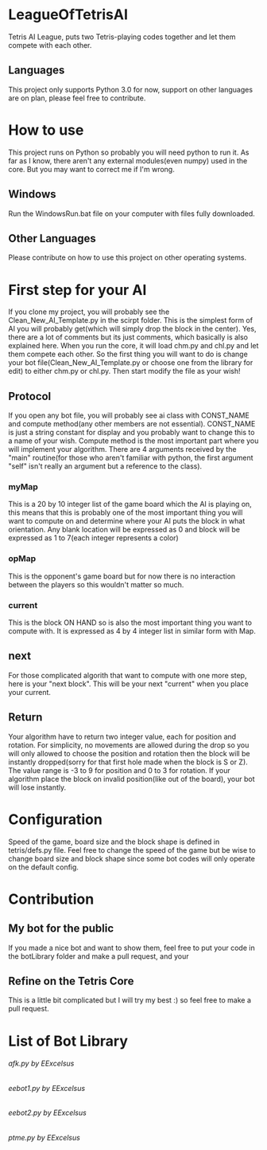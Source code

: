 # LeagueOfTetrisAI
Tetris AI League, puts two Tetris-playing codes together and let them compete with each other.
## Languages
This project only supports Python 3.0 for now, support on other languages are on plan, please feel free to contribute.
# How to use
This project runs on Python so probably you will need python to run it. As far as I know, there aren't any external modules(even numpy) used in the core. But you may want to correct me if I'm wrong.
## Windows
Run the WindowsRun.bat file on your computer with files fully downloaded.
## Other Languages
Please contribute on how to use this project on other operating systems.
# First step for your AI
If you clone my project, you will probably see the Clean_New_AI_Template.py in the scirpt folder. This is the simplest form of AI you will probably get(which will simply drop the block in the center). Yes, there are a lot of comments but its just comments, which basically is also explained here. When you run the core, it will load chm.py and chl.py and let them compete each other. So the first thing you will want to do is change your bot file(Clean_New_AI_Template.py or choose one from the library for edit) to either chm.py or chl.py. Then start modify the file as your wish!
## Protocol
If you open any bot file, you will probably see ai class with CONST_NAME and compute method(any other members are not essential). CONST_NAME is just a string constant for display and you probably want to change this to a name of your wish. Compute method is the most important part where you will implement your algorithm. There are 4 arguments received by the "main" routine(for those who aren't familiar with python, the first argument "self" isn't really an argument but a reference to the class).
### myMap
This is a 20 by 10 integer list of the game board which the AI is playing on, this means that this is probably one of the most important thing you will want to compute on and determine where your AI puts the block in what orientation. Any blank location will be expressed as 0 and block will be expressed as 1 to 7(each integer represents a color)
### opMap
This is the opponent's game board but for now there is no interaction between the players so this wouldn't matter so much.
### current
This is the block ON HAND so is also the most important thing you want to compute with. It is expressed as 4 by 4 integer list in similar form with Map.
## next
For those complicated algorith that want to compute with one more step, here is your "next block". This will be your next "current" when you place your current.
## Return
Your algorithm have to return two integer value, each for position and rotation. For simplicity, no movements are allowed during the drop so you will only allowed to choose the position and rotation then the block will be instantly dropped(sorry for that first hole made when the block is S or Z). The value range is -3 to 9 for position and 0 to 3 for rotation. If your algorithm place the block on invalid position(like out of the board), your bot will lose instantly.
# Configuration
Speed of the game, board size and the block shape is defined in tetris/defs.py file. Feel free to change the speed of the game but be wise to change board size and block shape since some bot codes will only operate on the default config.
# Contribution
## My bot for the public
If you made a nice bot and want to show them, feel free to put your code in the botLibrary folder and make a pull request, and your 
## Refine on the Tetris Core
This is a little bit complicated but I will try my best :) so feel free to make a pull request.
# List of Bot Library
###### afk.py by EExcelsus
###### eebot1.py by EExcelsus
###### eebot2.py by EExcelsus
###### ptme.py by EExcelsus
